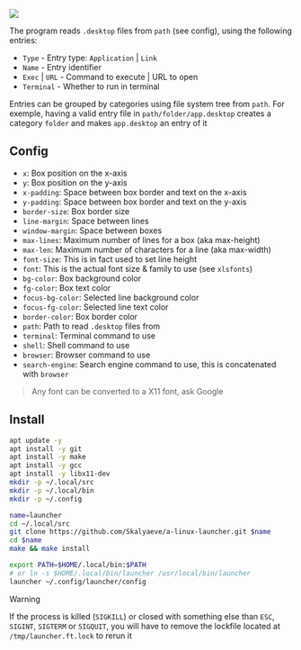 <img align="center" src="https://github.com/Skalyaeve/images-2/blob/main/screenshot/launcher.gif?raw=true"></img>

The program reads `.desktop` files from `path` (see config), using the following entries:

- `Type` - Entry type: `Application` | `Link`
- `Name` - Entry identifier
- `Exec` | `URL` - Command to execute | URL to open
- `Terminal` - Whether to run in terminal

Entries can be grouped by categories using file system tree from `path`.
For exemple, having a valid entry file in `path/folder/app.desktop` creates a category `folder` and makes `app.desktop` an entry of it

## Config

- `x`: Box position on the x-axis
- `y`: Box position on the y-axis
- `x-padding`: Space between box border and text on the x-axis
- `y-padding`: Space between box border and text on the y-axis
- `border-size`: Box border size
- `line-margin`: Space between lines
- `window-margin`: Space between boxes
- `max-lines`: Maximum number of lines for a box (aka max-height)
- `max-len`: Maximum number of characters for a line (aka max-width)
- `font-size`: This is in fact used to set line height
- `font`: This is the actual font size & family to use (see `xlsfonts`)
- `bg-color`: Box background color
- `fg-color`: Box text color
- `focus-bg-color`: Selected line background color
- `focus-fg-color`: Selected line text color
- `border-color`: Box border color
- `path`: Path to read `.desktop` files from
- `terminal`: Terminal command to use
- `shell`: Shell command to use
- `browser`: Browser command to use
- `search-engine`: Search engine command to use, this is concatenated with `browser`

> Any font can be converted to a X11 font, ask Google

## Install

```bash
apt update -y
apt install -y git
apt install -y make
apt install -y gcc
apt install -y libx11-dev
mkdir -p ~/.local/src
mkdir -p ~/.local/bin
mkdir -p ~/.config
```

```bash
name=launcher
cd ~/.local/src
git clone https://github.com/Skalyaeve/a-linux-launcher.git $name
cd $name
make && make install
```

```bash
export PATH=$HOME/.local/bin:$PATH
# or ln -s $HOME/.local/bin/launcher /usr/local/bin/launcher
launcher ~/.config/launcher/config
```

> [!WARNING]
> If the process is killed (`SIGKILL`) or closed with something else than `ESC`, `SIGINT`, `SIGTERM` or `SIGQUIT`, you will have to remove the lockfile located at `/tmp/launcher.ft.lock` to rerun it 
